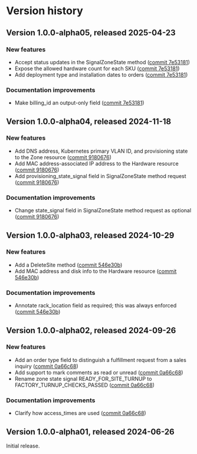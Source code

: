 # Version history

## Version 1.0.0-alpha05, released 2025-04-23

### New features

- Accept status updates in the SignalZoneState method ([commit 7e53181](https://github.com/googleapis/google-cloud-dotnet/commit/7e5318134552ebc36ee215f64aabe7b3804a8c1e))
- Expose the allowed hardware count for each SKU ([commit 7e53181](https://github.com/googleapis/google-cloud-dotnet/commit/7e5318134552ebc36ee215f64aabe7b3804a8c1e))
- Add deployment type and installation dates to orders ([commit 7e53181](https://github.com/googleapis/google-cloud-dotnet/commit/7e5318134552ebc36ee215f64aabe7b3804a8c1e))

### Documentation improvements

- Make billing_id an output-only field ([commit 7e53181](https://github.com/googleapis/google-cloud-dotnet/commit/7e5318134552ebc36ee215f64aabe7b3804a8c1e))

## Version 1.0.0-alpha04, released 2024-11-18

### New features

- Add DNS address, Kubernetes primary VLAN ID, and provisioning state to the Zone resource ([commit 9180676](https://github.com/googleapis/google-cloud-dotnet/commit/918067697f16a57916593566858e5bac33709c10))
- Add MAC address-associated IP address to the Hardware resource ([commit 9180676](https://github.com/googleapis/google-cloud-dotnet/commit/918067697f16a57916593566858e5bac33709c10))
- Add provisioning_state_signal field in SignalZoneState method request ([commit 9180676](https://github.com/googleapis/google-cloud-dotnet/commit/918067697f16a57916593566858e5bac33709c10))

### Documentation improvements

- Change state_signal field in SignalZoneState method request as optional ([commit 9180676](https://github.com/googleapis/google-cloud-dotnet/commit/918067697f16a57916593566858e5bac33709c10))

## Version 1.0.0-alpha03, released 2024-10-29

### New features

- Add a DeleteSite method ([commit 546e30b](https://github.com/googleapis/google-cloud-dotnet/commit/546e30b7a257eea06f08b9abcadd62117ad6d304))
- Add MAC address and disk info to the Hardware resource ([commit 546e30b](https://github.com/googleapis/google-cloud-dotnet/commit/546e30b7a257eea06f08b9abcadd62117ad6d304))

### Documentation improvements

- Annotate rack_location field as required; this was always enforced ([commit 546e30b](https://github.com/googleapis/google-cloud-dotnet/commit/546e30b7a257eea06f08b9abcadd62117ad6d304))

## Version 1.0.0-alpha02, released 2024-09-26

### New features

- Add an order type field to distinguish a fulfillment request from a sales inquiry ([commit 0a66c68](https://github.com/googleapis/google-cloud-dotnet/commit/0a66c68ce14f9baaba295bfc06a624be78729bc7))
- Add support to mark comments as read or unread ([commit 0a66c68](https://github.com/googleapis/google-cloud-dotnet/commit/0a66c68ce14f9baaba295bfc06a624be78729bc7))
- Rename zone state signal READY_FOR_SITE_TURNUP to FACTORY_TURNUP_CHECKS_PASSED ([commit 0a66c68](https://github.com/googleapis/google-cloud-dotnet/commit/0a66c68ce14f9baaba295bfc06a624be78729bc7))

### Documentation improvements

- Clarify how access_times are used ([commit 0a66c68](https://github.com/googleapis/google-cloud-dotnet/commit/0a66c68ce14f9baaba295bfc06a624be78729bc7))

## Version 1.0.0-alpha01, released 2024-06-26

Initial release.


